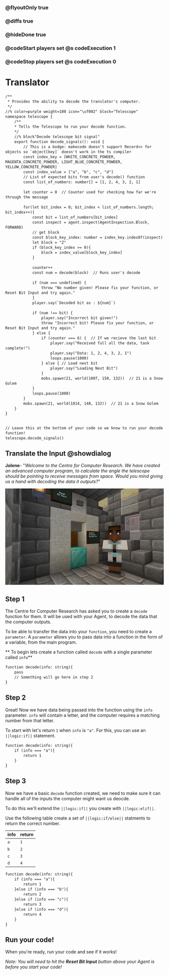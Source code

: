 ### @flyoutOnly true
### @diffs true
### @hideDone true
### @codeStart players set @s codeExecution 1
### @codeStop players set @s codeExecution 0

# Translator

```customts
/**
 * Provides the ability to decode the translator's computer.
 */
//% color=purple weight=100 icon="\uf002" block="Telescope"
namespace telescope {
    /**
    * Tells the Telescope to run your decode function.
    */
    //% block"Decode telescope bit signal"
    export function decode_signals(): void {
        // This is a bodge: makecode doesn't support Record<> for objects so `object[key]` doesn't work in the ts compiler
        const index_key = [WHITE_CONCRETE_POWDER, MAGENTA_CONCRETE_POWDER, LIGHT_BLUE_CONCRETE_POWDER, YELLOW_CONCRETE_POWDER]
        const index_value = ["a", "b", "c", "d"]
        // List of expected bits from user's decode() function
        const list_of_numbers: number[] = [1, 2, 4, 3, 2, 1]

        let counter = 0  // Counter used for checking how far we're through the message

        for(let bit_index = 0; bit_index < list_of_numbers.length; bit_index++){
            const bit = list_of_numbers[bit_index]
            const inspect = agent.inspect(AgentInspection.Block, FORWARD)
            // get block
            const block_key_index: number = index_key.indexOf(inspect)
            let block = "Z"
            if (block_key_index >= 0){
                block = index_value[block_key_index]
            }

            counter++
            const num = decode(block)  // Runs user's decode

            if (num === undefined) {
                throw "No number given! Please fix your function, or Reset Bit Input and try again."
            }
            player.say(`Decoded bit as : ${num}`)

            if (num !== bit) {
                player.say("Incorrect bit given!")
                throw "Incorrect bit! Please fix your function, or Reset Bit Input and try again."
            } else {
                if (counter === 6) {  // If we recieve the last bit
                    player.say("Received full all the data, task complete!")
                    player.say("Data: 1, 2, 4, 3, 2, 1")
                    loops.pause(1000)
                } else { // Load next bit
                    player.say("Loading Next Bit")
                }
                mobs.spawn(21, world(1007, 150, 132))  // 21 is a Snow Golem
            }
            loops.pause(1000)
        }
        mobs.spawn(21, world(1014, 148, 132))  // 21 is a Snow Golem
    }
}
```

```template

// Leave this at the bottom of your code so we know to run your decode function!
telescope.decode_signals()
```

## Translate the Input @showdialog

**Jolene**- "*Welcome to the Centre for Computer Research. We have created an advanced computer program, to calculate the angle the telescope should be pointing to receive messages from space. Would you mind giving us a hand with decoding the data it outputs?*"

![Computer terminal](https://raw.githubusercontent.com/CausewayDigital/Minecraft-EE-MakeCode/refs/heads/master/tutorials/python-islands/island-5/translator/cover.jpg)

## Step 1

The Centre for Computer Research has asked you to create a `decode` function for them. It will be used with your Agent, to decode the data that the computer outputs.

To be able to transfer the data into your `function`, you need to create a `parameter`. A `parameter` allows you to pass data into a function in the form of a variable, from the main program.

** To begin lets create a function called `decode`  with a single parameter called `info`**

```spy
function decode(info: string){
    pass
    // Something will go here in step 2
}
```

## Step 2
Great! Now we have data being passed into the function using the `info` parameter. `info` will contain a letter, and the computer requires a matching number from that letter.

To start with let's return `1` when `info` is `"a"`. For this, you can use an ``||logic:if||`` statement.

```spy
function decode(info: string){
    if (info === "a"){
        return 1
    }
}
```

## Step 3

Now we have a basic `decode` function created, we need to make sure it can handle all of the inputs the computer might want us deocde.

To do this we'll extend the ``||logic:if||``  you create with ``||logic:elif||``.

Use the following table create a set of ``||logic:if/else||`` statments to return the correct number.

| info   | return |
|--------|--------|
| `a`    | `1`    |
| `b`    | `2`    |
| `c`    | `3`    |
| `d`    | `4`    |


```spy
function decode(info: string){
    if (info === "a"){
        return 1
    }else if (info === "b"){
        return 2
    }else if (info === "c"){
        return 3
    }else if (info === "d"){
        return 4
    }
}
```

## Run your code!

When you're ready, run your code and see if it works!

*Note: You will need to hit the **Reset Bit Input** button above your Agent is before you start your code!*
